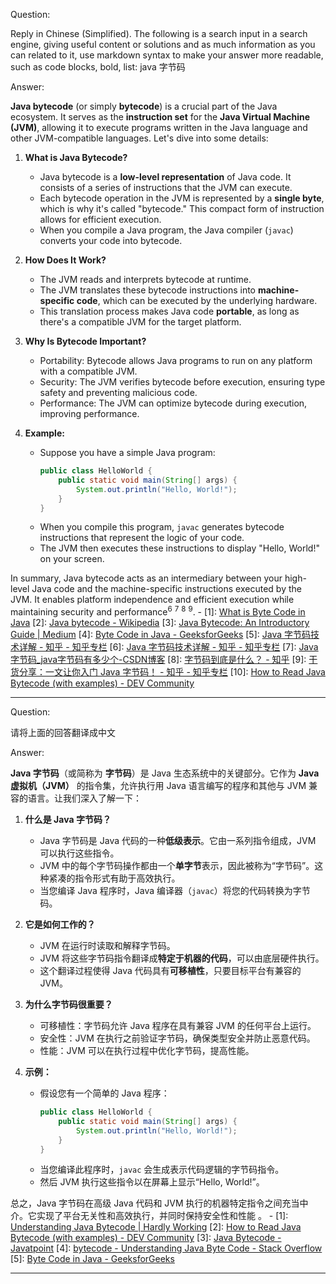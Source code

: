 Question:

Reply in Chinese (Simplified).
The following is a search input in a search engine, giving useful content or solutions and as much information as you can related to it, use markdown syntax to make your answer more readable, such as code blocks, bold, list:
java 字节码

Answer:

**Java bytecode** (or simply **bytecode**) is a crucial part of the Java ecosystem. It serves as the **instruction set** for the **Java Virtual Machine (JVM)**, allowing it to execute programs written in the Java language and other JVM-compatible languages. Let's dive into some details:

1. **What is Java Bytecode?**
   - Java bytecode is a **low-level representation** of Java code. It consists of a series of instructions that the JVM can execute.
   - Each bytecode operation in the JVM is represented by a **single byte**, which is why it's called "bytecode." This compact form of instruction allows for efficient execution.
   - When you compile a Java program, the Java compiler (`javac`) converts your code into bytecode.

2. **How Does It Work?**
   - The JVM reads and interprets bytecode at runtime.
   - The JVM translates these bytecode instructions into **machine-specific code**, which can be executed by the underlying hardware.
   - This translation process makes Java code **portable**, as long as there's a compatible JVM for the target platform.

3. **Why Is Bytecode Important?**
   - Portability: Bytecode allows Java programs to run on any platform with a compatible JVM.
   - Security: The JVM verifies bytecode before execution, ensuring type safety and preventing malicious code.
   - Performance: The JVM can optimize bytecode during execution, improving performance.

4. **Example:**
   - Suppose you have a simple Java program:
     ```java
     public class HelloWorld {
         public static void main(String[] args) {
             System.out.println("Hello, World!");
         }
     }
     ```
   - When you compile this program, `javac` generates bytecode instructions that represent the logic of your code.
   - The JVM then executes these instructions to display "Hello, World!" on your screen.

In summary, Java bytecode acts as an intermediary between your high-level Java code and the machine-specific instructions executed by the JVM. It enables platform independence and efficient execution while maintaining security and performance<sup>6</sup> <sup>7</sup> <sup>8</sup> <sup>9</sup>.
\-
\[1]: [What is Byte Code in Java](https://www.prepbytes.com/blog/java/what-is-byte-code-in-java/)
\[2]: [Java bytecode - Wikipedia](https://en.wikipedia.org/wiki/Java_bytecode)
\[3]: [Java Bytecode: An Introductory Guide | Medium](https://medium.com/@AlexanderObregon/an-introduction-to-java-bytecode-885677548674)
\[4]: [Byte Code in Java - GeeksforGeeks](https://www.geeksforgeeks.org/byte-code-in-java/)
\[5]: [Java 字节码技术详解 - 知乎 - 知乎专栏](https://bing.com/search?q=java+%e5%ad%97%e8%8a%82%e7%a0%81)
\[6]: [Java 字节码技术详解 - 知乎 - 知乎专栏](https://zhuanlan.zhihu.com/p/465426047)
\[7]: [Java字节码_java字节码有多少个-CSDN博客](https://blog.csdn.net/HashMap_Set/article/details/112261275)
\[8]: [字节码到底是什么？ - 知乎](https://www.zhihu.com/question/397575642)
\[9]: [干货分享：一文让你入门 Java 字节码！ - 知乎 - 知乎专栏](https://zhuanlan.zhihu.com/p/382020126)
\[10]: [How to Read Java Bytecode (with examples) - DEV Community](https://dev.to/theodesp/how-to-read-java-bytecode-with-examples-4p7g)

<hr/>

Question:

请将上面的回答翻译成中文

Answer:

**Java 字节码**（或简称为 **字节码**）是 Java 生态系统中的关键部分。它作为 **Java 虚拟机（JVM）** 的指令集，允许执行用 Java 语言编写的程序和其他与 JVM 兼容的语言。让我们深入了解一下：

1. **什么是 Java 字节码？**
   - Java 字节码是 Java 代码的一种**低级表示**。它由一系列指令组成，JVM 可以执行这些指令。
   - JVM 中的每个字节码操作都由一个**单字节**表示，因此被称为“字节码”。这种紧凑的指令形式有助于高效执行。
   - 当您编译 Java 程序时，Java 编译器（`javac`）将您的代码转换为字节码。

2. **它是如何工作的？**
   - JVM 在运行时读取和解释字节码。
   - JVM 将这些字节码指令翻译成**特定于机器的代码**，可以由底层硬件执行。
   - 这个翻译过程使得 Java 代码具有**可移植性**，只要目标平台有兼容的 JVM。

3. **为什么字节码很重要？**
   - 可移植性：字节码允许 Java 程序在具有兼容 JVM 的任何平台上运行。
   - 安全性：JVM 在执行之前验证字节码，确保类型安全并防止恶意代码。
   - 性能：JVM 可以在执行过程中优化字节码，提高性能。

4. **示例：**
   - 假设您有一个简单的 Java 程序：
     ```java
     public class HelloWorld {
         public static void main(String[] args) {
             System.out.println("Hello, World!");
         }
     }
     ```
   - 当您编译此程序时，`javac` 会生成表示代码逻辑的字节码指令。
   - 然后 JVM 执行这些指令以在屏幕上显示“Hello, World!”。

总之，Java 字节码在高级 Java 代码和 JVM 执行的机器特定指令之间充当中介。它实现了平台无关性和高效执行，并同时保持安全性和性能   。
\-
\[1]: [Understanding Java Bytecode | Hardly Working](https://hardlyworking.dev/posts/java-bytecode/)
\[2]: [How to Read Java Bytecode (with examples) - DEV Community](https://dev.to/theodesp/how-to-read-java-bytecode-with-examples-4p7g)
\[3]: [Java Bytecode - Javatpoint](https://www.javatpoint.com/java-bytecode)
\[4]: [bytecode - Understanding Java Byte Code - Stack Overflow](https://stackoverflow.com/questions/1552308/understanding-java-byte-code)
\[5]: [Byte Code in Java - GeeksforGeeks](https://www.geeksforgeeks.org/byte-code-in-java/)

<hr/>

